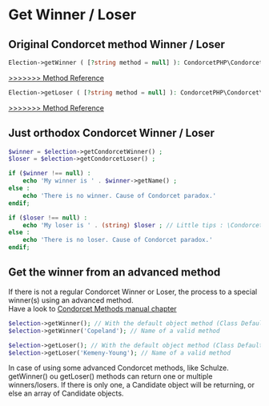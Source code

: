# Get Winner / Loser

## Original Condorcet method Winner / Loser

```php
Election->getWinner ( [?string method = null] ): CondorcetPHP\Condorcet\Candidate|array|null
```
[>>>>>>> Method Reference](https://github.com/julien-boudry/Condorcet/blob/master/Documentation/Election%20Class/public%20Election--getWinner.md)   

```php
Election->getLoser ( [?string method = null] ): CondorcetPHP\Condorcet\Candidate|array|null
```
[>>>>>>> Method Reference](https://github.com/julien-boudry/Condorcet/blob/master/Documentation/Election%20Class/public%20Election--getLoser.md)   

## Just orthodox Condorcet Winner / Loser
```php
$winner = $election->getCondorcetWinner() ;
$loser = $election->getCondorcetLoser() ;

if ($winner !== null) :
    echo 'My winner is ' . $winner->getName() ;
else :
    echo 'There is no winner. Cause of Condorcet paradox.'
endif;

if ($loser !== null) :
    echo 'My loser is ' . (string) $loser ; // Little tips : \CondorcetPHP\Condorcet\Candidate implement __toString() magic method.
else :
    echo 'There is no loser. Cause of Condorcet paradox.'
endif;
```


## Get the winner from an advanced method

If there is not a regular Condorcet Winner or Loser, the process to a special winner(s) using an advanced method.  
Have a look to [Condorcet Methods manual chapter](https://github.com/julien-boudry/Condorcet/wiki/I-%23-Installation-%26-Basic-Configuration-%23-2.-Condorcet-Methods)

```php
$election->getWinner(); // With the default object method (Class Default: Schulze Winning)  
$election->getWinner('Copeland'); // Name of a valid method  

$election->getLoser(); // With the default object method (Class Default: Schulze Winning)  
$election->getLoser('Kemeny-Young'); // Name of a valid method  
```

In case of using some advanced Condorcet methods, like Schulze. getWinner() ou getLoser() methods can return one or multiple winners/losers. If there is only one, a Candidate object will be returning, or else an array of Candidate objects.